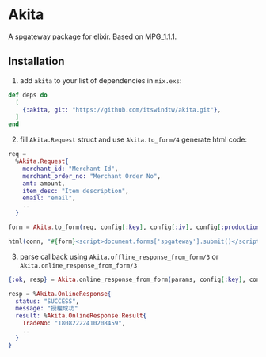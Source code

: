 # Akita

A spgateway package for elixir. Based on MPG_1.1.1.

## Installation

1. add `akita` to your list of dependencies in `mix.exs`:

```elixir
def deps do
  [
    {:akita, git: "https://github.com/itswindtw/akita.git"},
  ]
end
```

2. fill `Akita.Request` struct and use `Akita.to_form/4` generate html code:

```elixir
req =
  %Akita.Request{
    merchant_id: "Merchant Id",
    merchant_order_no: "Merchant Order No",
    amt: amount,
    item_desc: "Item description",
    email: "email",
    ..
  }

form = Akita.to_form(req, config[:key], config[:iv], config[:production_mode] \\ true)

html(conn, "#{form}<script>document.forms['spgateway'].submit()</script>")
```

3. parse callback using `Akita.offline_response_from_form/3` or `Akita.online_response_from_form/3`

```elixir
{:ok, resp} = Akita.online_response_from_form(params, config[:key], config[:iv])

resp = %Akita.OnlineResponse{
  status: "SUCCESS",
  message: "授權成功"
  result: %Akita.OnlineResponse.Result{
    TradeNo: "18082222410208459",
    ..
  }
}
```
